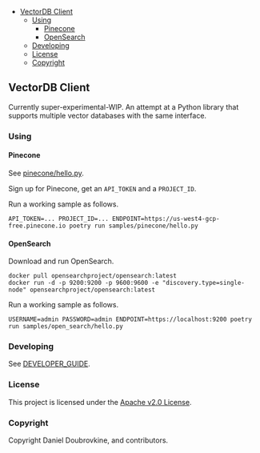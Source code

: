 - [VectorDB Client](#vectordb-client)
  - [Using](#using)
    - [Pinecone](#pinecone)
    - [OpenSearch](#opensearch)
  - [Developing](#developing)
  - [License](#license)
  - [Copyright](#copyright)

## VectorDB Client

Currently super-experimental-WIP. An attempt at a Python library that supports multiple vector databases with the same interface.

### Using

#### Pinecone

See [pinecone/hello.py](samples/pinecone/hello.py).

Sign up for Pinecone, get an `API_TOKEN` and a `PROJECT_ID`.

Run a working sample as follows.

```
API_TOKEN=... PROJECT_ID=... ENDPOINT=https://us-west4-gcp-free.pinecone.io poetry run samples/pinecone/hello.py
```

#### OpenSearch

Download and run OpenSearch.

```
docker pull opensearchproject/opensearch:latest
docker run -d -p 9200:9200 -p 9600:9600 -e "discovery.type=single-node" opensearchproject/opensearch:latest
```

Run a working sample as follows.

```
USERNAME=admin PASSWORD=admin ENDPOINT=https://localhost:9200 poetry run samples/open_search/hello.py
```


### Developing

See [DEVELOPER_GUIDE](DEVELOPER_GUIDE.md).

### License

This project is licensed under the [Apache v2.0 License](LICENSE.txt).

### Copyright

Copyright Daniel Doubrovkine, and contributors.
